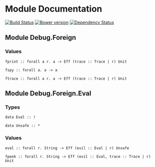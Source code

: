 # Module Documentation

[![Build Status](https://travis-ci.org/CapillarySoftware/purescript-debug-foreign.svg?branch=master)](https://travis-ci.org/CapillarySoftware/purescript-debug-foreign)
[![Bower version](https://badge.fury.io/bo/purescript-debug-foreign.svg)](http://badge.fury.io/bo/purescript-debug-foreign)
[![Dependency Status](https://www.versioneye.com/user/projects/547021488101068de4000602/badge.svg?style=flat)](https://www.versioneye.com/user/projects/547021488101068de4000602)

## Module Debug.Foreign

### Values

    fprint :: forall a r. a -> Eff (trace :: Trace | r) Unit

    fspy :: forall a. a -> a

    ftrace :: forall a r. a -> Eff (trace :: Trace | r) Unit


## Module Debug.Foreign.Eval

### Types

    data Eval :: !

    data Unsafe :: *


### Values

    eval :: forall r. String -> Eff (evil :: Eval | r) Unsafe

    fpeek :: forall r. String -> Eff (evil :: Eval, trace :: Trace | r) Unit
